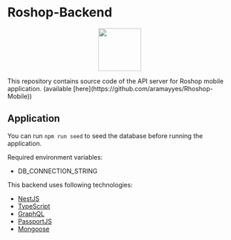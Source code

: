 # Roshop-Backend

 
 <p align="center">
 <img src="https://i.imgur.com/xB1QAr5.png" width="96">
 </p>
 This repository contains source code of the API server for Roshop mobile application. (available [here](https://github.com/aramayyes/Rhoshop-Mobile))
   
 ## Application
 
 You can run `npm run seed` to seed the database before running the application.
 
 Required environment variables:
 * DB_CONNECTION_STRING
 
 This backend uses following technologies:
 
* [NestJS](https://nestjs.com/)
* [TypeScript](https://www.typescriptlang.org/)
* [GraphQL](https://graphql.org/)
* [PassportJS](http://www.passportjs.org/)
* [Mongoose](https://mongoosejs.com/)
